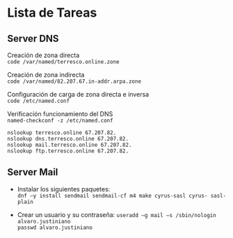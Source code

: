 # Lista de Tareas

## Server DNS

Creación de zona directa  
`code /var/named/terresco.online.zone`

Creación de zona indirecta  
`code /var/named/82.207.67.in-addr.arpa.zone`

Configuración de carga de zona directa e inversa  
`code /etc/named.conf`

Verificación funcionamiento del DNS  
`named-checkconf -z /etc/named.conf`

`nslookup terresco.online 67.207.82.`  
`nslookup dns.terresco.online 67.207.82.`  
`nslookup mail.terresco.online 67.207.82.`  
`nslookup ftp.terresco.online 67.207.82.`  




## Server Mail

- Instalar los siguientes paquetes:  
`dnf –y install sendmail sendmail-cf m4 make cyrus-sasl cyrus- sasl-plain`  

- Crear un usuario y su contraseña:
`useradd –g mail –s /sbin/nologin alvaro.justiniano`  
`passwd alvaro.justiniano`  






